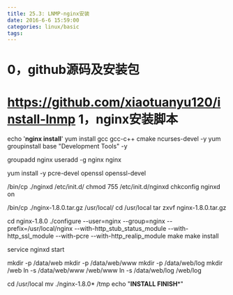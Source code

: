 ```yaml
---
title: 25.3: LNMP-nginx安装
date: 2016-6-6 15:59:00
categories: linux/basic
tags:
---
```

 
0，github源码及安装包
=============================================
https://github.com/xiaotuanyu120/install-lnmp 
1，nginx安装脚本
=============================================
echo '****************nginx install****************'
yum install gcc gcc-c++ cmake ncurses-devel -y
yum groupinstall base "Development Tools" -y
 
groupadd nginx
useradd -g nginx nginx
 
yum install -y pcre-devel openssl openssl-devel
 
/bin/cp ./nginxd /etc/init.d/
chmod 755 /etc/init.d/nginxd
chkconfig nginxd on
 
/bin/cp ./nginx-1.8.0.tar.gz /usr/local/
cd /usr/local
tar zxvf nginx-1.8.0.tar.gz
 
cd nginx-1.8.0
./configure --user=nginx --group=nginx --prefix=/usr/local/nginx --with-http_stub_status_module --with-http_ssl_module --with-pcre --with-http_realip_module
make
make install
 
service nginxd start
 
mkdir -p /data/web
mkdir -p /data/web/www
mkdir -p /data/web/log
mkdir /web
ln -s /data/web/www /web/www
ln -s /data/web/log /web/log
 
cd /usr/local
mv ./nginx-1.8.0* /tmp
echo "****************INSTALL FINISH*****************" 
